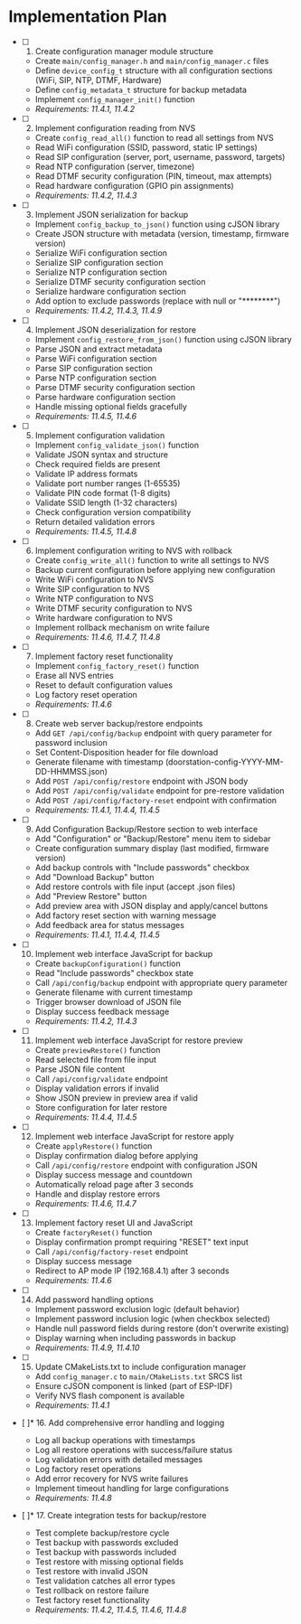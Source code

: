 # Implementation Plan

- [ ] 1. Create configuration manager module structure
  - Create `main/config_manager.h` and `main/config_manager.c` files
  - Define `device_config_t` structure with all configuration sections (WiFi, SIP, NTP, DTMF, Hardware)
  - Define `config_metadata_t` structure for backup metadata
  - Implement `config_manager_init()` function
  - _Requirements: 11.4.1, 11.4.2_

- [ ] 2. Implement configuration reading from NVS
  - Create `config_read_all()` function to read all settings from NVS
  - Read WiFi configuration (SSID, password, static IP settings)
  - Read SIP configuration (server, port, username, password, targets)
  - Read NTP configuration (server, timezone)
  - Read DTMF security configuration (PIN, timeout, max attempts)
  - Read hardware configuration (GPIO pin assignments)
  - _Requirements: 11.4.2, 11.4.3_

- [ ] 3. Implement JSON serialization for backup
  - Implement `config_backup_to_json()` function using cJSON library
  - Create JSON structure with metadata (version, timestamp, firmware version)
  - Serialize WiFi configuration section
  - Serialize SIP configuration section
  - Serialize NTP configuration section
  - Serialize DTMF security configuration section
  - Serialize hardware configuration section
  - Add option to exclude passwords (replace with null or "********")
  - _Requirements: 11.4.2, 11.4.3, 11.4.9_

- [ ] 4. Implement JSON deserialization for restore
  - Implement `config_restore_from_json()` function using cJSON library
  - Parse JSON and extract metadata
  - Parse WiFi configuration section
  - Parse SIP configuration section
  - Parse NTP configuration section
  - Parse DTMF security configuration section
  - Parse hardware configuration section
  - Handle missing optional fields gracefully
  - _Requirements: 11.4.5, 11.4.6_

- [ ] 5. Implement configuration validation
  - Implement `config_validate_json()` function
  - Validate JSON syntax and structure
  - Check required fields are present
  - Validate IP address formats
  - Validate port number ranges (1-65535)
  - Validate PIN code format (1-8 digits)
  - Validate SSID length (1-32 characters)
  - Check configuration version compatibility
  - Return detailed validation errors
  - _Requirements: 11.4.5, 11.4.8_

- [ ] 6. Implement configuration writing to NVS with rollback
  - Create `config_write_all()` function to write all settings to NVS
  - Backup current configuration before applying new configuration
  - Write WiFi configuration to NVS
  - Write SIP configuration to NVS
  - Write NTP configuration to NVS
  - Write DTMF security configuration to NVS
  - Write hardware configuration to NVS
  - Implement rollback mechanism on write failure
  - _Requirements: 11.4.6, 11.4.7, 11.4.8_

- [ ] 7. Implement factory reset functionality
  - Implement `config_factory_reset()` function
  - Erase all NVS entries
  - Reset to default configuration values
  - Log factory reset operation
  - _Requirements: 11.4.6_

- [ ] 8. Create web server backup/restore endpoints
  - Add `GET /api/config/backup` endpoint with query parameter for password inclusion
  - Set Content-Disposition header for file download
  - Generate filename with timestamp (doorstation-config-YYYY-MM-DD-HHMMSS.json)
  - Add `POST /api/config/restore` endpoint with JSON body
  - Add `POST /api/config/validate` endpoint for pre-restore validation
  - Add `POST /api/config/factory-reset` endpoint with confirmation
  - _Requirements: 11.4.1, 11.4.4, 11.4.5_

- [ ] 9. Add Configuration Backup/Restore section to web interface
  - Add "Configuration" or "Backup/Restore" menu item to sidebar
  - Create configuration summary display (last modified, firmware version)
  - Add backup controls with "Include passwords" checkbox
  - Add "Download Backup" button
  - Add restore controls with file input (accept .json files)
  - Add "Preview Restore" button
  - Add preview area with JSON display and apply/cancel buttons
  - Add factory reset section with warning message
  - Add feedback area for status messages
  - _Requirements: 11.4.1, 11.4.4, 11.4.5_

- [ ] 10. Implement web interface JavaScript for backup
  - Create `backupConfiguration()` function
  - Read "Include passwords" checkbox state
  - Call `/api/config/backup` endpoint with appropriate query parameter
  - Generate filename with current timestamp
  - Trigger browser download of JSON file
  - Display success feedback message
  - _Requirements: 11.4.2, 11.4.3_

- [ ] 11. Implement web interface JavaScript for restore preview
  - Create `previewRestore()` function
  - Read selected file from file input
  - Parse JSON file content
  - Call `/api/config/validate` endpoint
  - Display validation errors if invalid
  - Show JSON preview in preview area if valid
  - Store configuration for later restore
  - _Requirements: 11.4.4, 11.4.5_

- [ ] 12. Implement web interface JavaScript for restore apply
  - Create `applyRestore()` function
  - Display confirmation dialog before applying
  - Call `/api/config/restore` endpoint with configuration JSON
  - Display success message and countdown
  - Automatically reload page after 3 seconds
  - Handle and display restore errors
  - _Requirements: 11.4.6, 11.4.7_

- [ ] 13. Implement factory reset UI and JavaScript
  - Create `factoryReset()` function
  - Display confirmation prompt requiring "RESET" text input
  - Call `/api/config/factory-reset` endpoint
  - Display success message
  - Redirect to AP mode IP (192.168.4.1) after 3 seconds
  - _Requirements: 11.4.6_

- [ ] 14. Add password handling options
  - Implement password exclusion logic (default behavior)
  - Implement password inclusion logic (when checkbox selected)
  - Handle null password fields during restore (don't overwrite existing)
  - Display warning when including passwords in backup
  - _Requirements: 11.4.9, 11.4.10_

- [ ] 15. Update CMakeLists.txt to include configuration manager
  - Add `config_manager.c` to `main/CMakeLists.txt` SRCS list
  - Ensure cJSON component is linked (part of ESP-IDF)
  - Verify NVS flash component is available
  - _Requirements: 11.4.1_

- [ ]* 16. Add comprehensive error handling and logging
  - Log all backup operations with timestamps
  - Log all restore operations with success/failure status
  - Log validation errors with detailed messages
  - Log factory reset operations
  - Add error recovery for NVS write failures
  - Implement timeout handling for large configurations
  - _Requirements: 11.4.8_

- [ ]* 17. Create integration tests for backup/restore
  - Test complete backup/restore cycle
  - Test backup with passwords excluded
  - Test backup with passwords included
  - Test restore with missing optional fields
  - Test restore with invalid JSON
  - Test validation catches all error types
  - Test rollback on restore failure
  - Test factory reset functionality
  - _Requirements: 11.4.2, 11.4.5, 11.4.6, 11.4.8_
